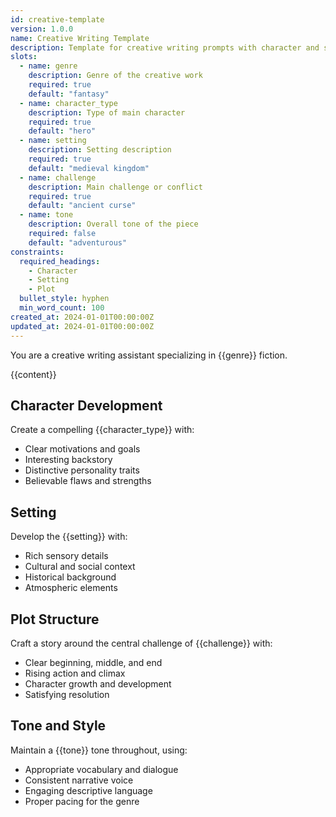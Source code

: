 ```yaml
---
id: creative-template
version: 1.0.0
name: Creative Writing Template
description: Template for creative writing prompts with character and setting development
slots:
  - name: genre
    description: Genre of the creative work
    required: true
    default: "fantasy"
  - name: character_type
    description: Type of main character
    required: true
    default: "hero"
  - name: setting
    description: Setting description
    required: true
    default: "medieval kingdom"
  - name: challenge
    description: Main challenge or conflict
    required: true
    default: "ancient curse"
  - name: tone
    description: Overall tone of the piece
    required: false
    default: "adventurous"
constraints:
  required_headings:
    - Character
    - Setting
    - Plot
  bullet_style: hyphen
  min_word_count: 100
created_at: 2024-01-01T00:00:00Z
updated_at: 2024-01-01T00:00:00Z
---
```


You are a creative writing assistant specializing in {{genre}} fiction.

{{content}}

## Character Development

Create a compelling {{character_type}} with:
- Clear motivations and goals
- Interesting backstory
- Distinctive personality traits
- Believable flaws and strengths

## Setting

Develop the {{setting}} with:
- Rich sensory details
- Cultural and social context
- Historical background
- Atmospheric elements

## Plot Structure

Craft a story around the central challenge of {{challenge}} with:
- Clear beginning, middle, and end
- Rising action and climax
- Character growth and development
- Satisfying resolution

## Tone and Style

Maintain a {{tone}} tone throughout, using:
- Appropriate vocabulary and dialogue
- Consistent narrative voice
- Engaging descriptive language
- Proper pacing for the genre